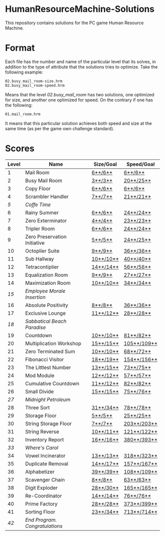 # HumanResourceMachine-Solutions

This repository contains solutions for the PC game Human Resource Machine. 

# Format

Each file has the number and name of the particular level that its solves, in addition to the type
of attribute that the solutions tries to optimize. Take the following example:

    02.busy_mail_room-size.hrm
    02.busy_mail_room-speed.hrm

Means that the level *02.busy_mail_room* has two solutions, one optimized for size, and another one
optimized for speed. On the contrary if one has the following:

    01.mail_room.hrm

It means that this particular solution achieves both speed and size at the same time (as per the
game own challenge standard).


# Scores

| Level | Name                           | Size/Goal                                                     | Speed/Goal                                                       |
|-------|--------------------------------|---------------------------------------------------------------|------------------------------------------------------------------|
| 1     | Mail Room                      | [6**/6**](solutions/01.mail_room.hrm)                         | [6**/6**](solutions/01.mail_room.hrm)                            |
| 2     | Busy Mail Room                 | [3**/3**](solutions/02.busy_mail_room-size.hrm)               | [20**/25**](solutions/02.busy_mail_room-speed.hrm)               |
| 3     | Copy Floor                     | [6**/6**](solutions/03.copy_floor.hrm)                        | [6**/6**](solutions/03.copy_floor.hrm)                           |
| 4     | Scrambler Handler              | [7**/7**](solutions/04.scrambler_handler.hrm)                 | [21**/21**](solutions/04.scrambler_handler.hrm)                  |
| *5*   | *Coffe Time*                   |                                                               |                                                                  |
| 6     | Rainy Summer                   | [6**/6**](solutions/06.rainy_summer.hrm)                      | [24**/24**](solutions/06.rainy_summer.hrm)                       |
| 7     | Zero Exterminator              | [4**/4**](solutions/07.zero_exterminator.hrm)                 | [23**/23**](solutions/07.zero_exterminator.hrm)                  |
| 8     | Tripler Room                   | [6**/6**](solutions/08.trypler_room.hrm)                      | [24**/24**](solutions/08.trypler_room.hrm)                       |
| 9     | Zero Preservation Initiative   | [5**/5**](solutions/09.zero_preservation_initiative-size.hrm) | [24**/25**](solutions/09.zero_preservation_initiative-speed.hrm) |
| 10    | Octoplier Suite                | [9**/9**](solutions/10.octoplier_suite.hrm)                   | [36**/36**](solutions/10.octoplier_suite.hrm)                    |
| 11    | Sub Hallway                    | [10**/10**](solutions/11.sub_hallway.hrm)                     | [40**/40**](solutions/11.sub_hallway.hrm)                        |
| 12    | Tetracontiplier                | [14**/14**](solutions/12.tetracontiplier.hrm)                 | [56**/56**](solutions/12.tetracontiplier.hrm)                    |
| 13    | Equalization Room              | [9**/9**](solutions/13.equalization_room-size.hrm)            | [27**/27**](solutions/13.equalization_room-speed.hrm)            |
| 14    | Maximization Room              | [10**/10**](solutions/14.maximization_room.hrm)               | [34**/34**](solutions/14.maximization_room.hrm)                  |
| *15*  | *Employee Morale Insertion*    |                                                               |                                                                  |
| 16    | Absolute Positivity            | [8**/8**](solutions/16.absolute_positivity-size.hrm)          | [36**/36**](solutions/16.absolute_positivity-speed.hrm)          |
| 17    | Exclusive Lounge               | [11**/12**](solutions/17.exclusive_lounge-size.hrm)           | [28**/28**](solutions/17.exclusive_lounge-speed.hrm)             |
| *18*  | *Sabbatical Beach Paradise*    |                                                               |                                                                  |
| 19    | Countdown                      | [10**/10**](solutions/19.countdown-size.hrm)                  | [81**/82**](solutions/19.countdown-speed.hrm)                    |
| 20    | Multiplication Workshop        | [15**/15**](solutions/20.multiplication_workshop-size.hrm)    | [105**/109**](solutions/20.multiplication_workshop-speed.hrm)    |
| 21    | Zero Terminated Sum            | [10**/10**](solutions/21.zero_terminated_sum.hrm)             | [68**/72**](solutions/21.zero_terminated_sum.hrm)                |
| 22    | Fibonacci Visitor              | [18**/19**](solutions/22.fibonacci_visitor.hrm)               | [154**/156**](solutions/22.fibonacci_visitor.hrm)                |
| 23    | The Littlest Number            | [13**/15**](solutions/23.the_littlest_number.hrm)             | [73**/75**](solutions/23.the_littlest_number.hrm)                |
| 24    | Mod Module                     | [12**/12**](solutions/24.mod_module.hrm)                      | [57**/57**](solutions/24.mod_module.hrm)                         |
| 25    | Cumulative Countdown           | [11**/12**](solutions/25.cumulative_countdown.hrm)            | [82**/82**](solutions/25.cumulative_countdown.hrm)               |
| 26    | Small Divide                   | [15**/15**](solutions/26.small_divide-size.hrm)               | [75**/76**](solutions/26.small_divide-speed.hrm)                 |
| *27*  | *Midnight Petroleum*           |                                                               |                                                                  |
| 28    | Three Sort                     | [31**/34**](solutions/28.three_sort-size.hrm)                 | [78**/78**](solutions/28.three_sort-speed.hrm)                   |
| 29    | Storage Floor                  | [5**/5**](solutions/29.storage_floor.hrm)                     | [25**/25**](solutions/29.storage_floor.hrm)                      |
| 30    | String Storage Floor           | [7**/7**](solutions/30.string_storage_floor.hrm)              | [203**/203**](solutions/30.string_storage_floor.hrm)             |
| 31    | String Reverse                 | [10**/11**](solutions/31.string_reverse.hrm)                  | [121**/122**](solutions/31.string_reverse.hrm)                   |
| 32    | Inventory Report               | [16**/16**](solutions/32.inventory_report.hrm)                | [380**/393**](solutions/32.inventory_report.hrm)                 |
| *33*  | *Where's Carol*                |                                                               |                                                                  |
| 34    | Vowel Incinerator              | [13**/13**](solutions/34.vowel_incinerator.hrm)               | [318**/323**](solutions/34.vowel_incinerator.hrm)                |
| 35    | Duplicate Removal              | [14**/17**](solutions/35.duplicate_removal-size.hrm)          | [157**/167**](solutions/35.duplicate_removal-speed.hrm)          |
| 36    | Alphabetizer                   | [39**/39**](solutions/36.alphabetizer.hrm)                    | [108**/109**](solutions/36.alphabetizer.hrm)                     |
| 37    | Scavenger Chain                | [8**/8**](solutions/37.scavenger_chain.hrm)                   | [63**/63**](solutions/37.scavenger_chain.hrm)                    |
| 38    | Digit Exploder                 | [28**/30**](solutions/38.digit_exploder-size.hrm)             | [165**/165**](solutions/38.digit_exploder-speed.hrm)             |
| 39    | Re-Coordinator                 | [14**/14**](solutions/39.re-coordinator.hrm)                  | [76**/76**](solutions/39.re-coordinator.hrm)                     |
| 40    | Prime Factory                  | [28**/28**](solutions/40.prime_factory-size.hrm)              | [373**/399**](solutions/40.prime_factory-speed.hrm)              |
| 41    | Sorting Floor                  | [23**/34**](solutions/41.sorting_floor.hrm)                   | [713**/714**](solutions/41.sorting_floor.hrm)                    |
| *42*  | *End Program. Congratulations* |                                                               |                                                                  |
